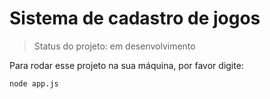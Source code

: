 <h1> Sistema de cadastro de jogos</h1>

> Status do projeto: em desenvolvimento

Para rodar esse projeto na sua máquina, por favor digite:

```
node app.js
```
